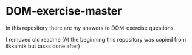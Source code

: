 # DOM-exercise-master

In this repository there are my answers to DOM-exercise questions.

I removed old readme (At the beginning this repository was copied from ilkkamtk but tasks done after)
